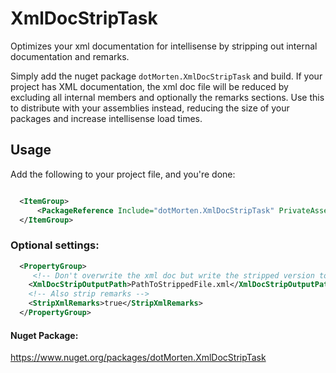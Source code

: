 # XmlDocStripTask
Optimizes your xml documentation for intellisense by stripping out internal documentation and remarks.

Simply add the nuget package `dotMorten.XmlDocStripTask` and build. If your project has XML documentation, the xml doc file will be reduced by excluding all internal members and optionally the remarks sections. Use this to distribute with your assemblies instead, reducing the size of your packages and increase intellisense load times.

## Usage

Add the following to your project file, and you're done:
```xml

  <ItemGroup>
      <PackageReference Include="dotMorten.XmlDocStripTask" PrivateAssets="all" Version="1.1.1" />
  </ItemGroup>
```

### Optional settings:
```xml
  <PropertyGroup>
     <!-- Don't overwrite the xml doc but write the stripped version to a different file -->
    <XmlDocStripOutputPath>PathToStrippedFile.xml</XmlDocStripOutputPath>
    <!-- Also strip remarks -->
    <StripXmlRemarks>true</StripXmlRemarks>
  </PropertyGroup>
```

#### Nuget Package:

https://www.nuget.org/packages/dotMorten.XmlDocStripTask
